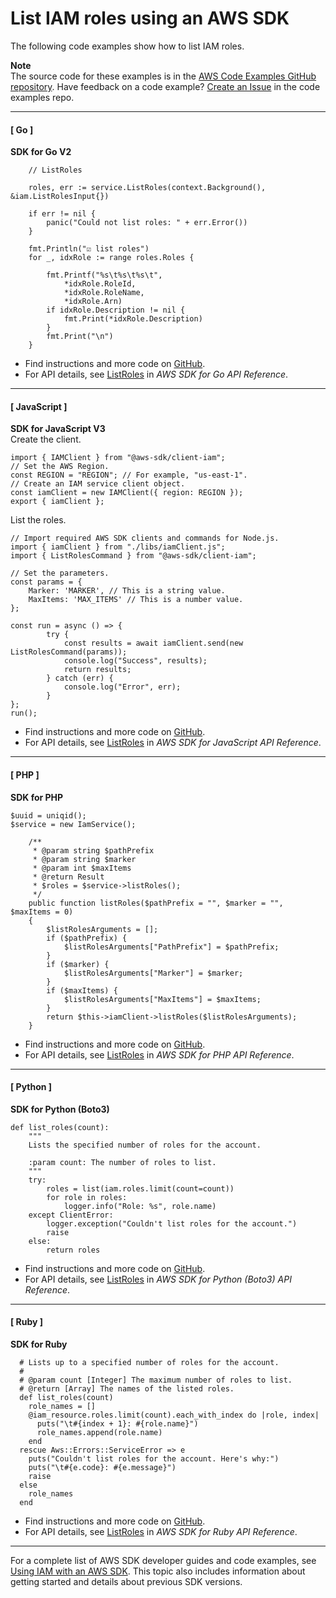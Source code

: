# List IAM roles using an AWS SDK<a name="example_iam_ListRoles_section"></a>

The following code examples show how to list IAM roles\.

**Note**  
The source code for these examples is in the [AWS Code Examples GitHub repository](https://github.com/awsdocs/aws-doc-sdk-examples)\. Have feedback on a code example? [Create an Issue](https://github.com/awsdocs/aws-doc-sdk-examples/issues/new/choose) in the code examples repo\. 

------
#### [ Go ]

**SDK for Go V2**  
  

```
	// ListRoles

	roles, err := service.ListRoles(context.Background(), &iam.ListRolesInput{})

	if err != nil {
		panic("Could not list roles: " + err.Error())
	}

	fmt.Println("☑️ list roles")
	for _, idxRole := range roles.Roles {

		fmt.Printf("%s\t%s\t%s\t",
			*idxRole.RoleId,
			*idxRole.RoleName,
			*idxRole.Arn)
		if idxRole.Description != nil {
			fmt.Print(*idxRole.Description)
		}
		fmt.Print("\n")
	}
```
+  Find instructions and more code on [GitHub](https://github.com/awsdocs/aws-doc-sdk-examples/tree/main/gov2/iam#code-examples)\. 
+  For API details, see [ListRoles](https://pkg.go.dev/github.com/aws/aws-sdk-go-v2/service/iam#Client.ListRoles) in *AWS SDK for Go API Reference*\. 

------
#### [ JavaScript ]

**SDK for JavaScript V3**  
Create the client\.  

```
import { IAMClient } from "@aws-sdk/client-iam";
// Set the AWS Region.
const REGION = "REGION"; // For example, "us-east-1".
// Create an IAM service client object.
const iamClient = new IAMClient({ region: REGION });
export { iamClient };
```
List the roles\.  

```
// Import required AWS SDK clients and commands for Node.js.
import { iamClient } from "./libs/iamClient.js";
import { ListRolesCommand } from "@aws-sdk/client-iam";

// Set the parameters.
const params = {
    Marker: 'MARKER', // This is a string value.
    MaxItems: 'MAX_ITEMS' // This is a number value.
};

const run = async () => {
        try {
            const results = await iamClient.send(new ListRolesCommand(params));
            console.log("Success", results);
            return results;
        } catch (err) {
            console.log("Error", err);
        }
};
run();
```
+  Find instructions and more code on [GitHub](https://github.com/awsdocs/aws-doc-sdk-examples/tree/main/javascriptv3/example_code/iam#code-examples)\. 
+  For API details, see [ListRoles](https://docs.aws.amazon.com/AWSJavaScriptSDK/v3/latest/clients/client-iam/classes/listrolescommand.html) in *AWS SDK for JavaScript API Reference*\. 

------
#### [ PHP ]

**SDK for PHP**  
  

```
$uuid = uniqid();
$service = new IamService();

    /**
     * @param string $pathPrefix
     * @param string $marker
     * @param int $maxItems
     * @return Result
     * $roles = $service->listRoles();
     */
    public function listRoles($pathPrefix = "", $marker = "", $maxItems = 0)
    {
        $listRolesArguments = [];
        if ($pathPrefix) {
            $listRolesArguments["PathPrefix"] = $pathPrefix;
        }
        if ($marker) {
            $listRolesArguments["Marker"] = $marker;
        }
        if ($maxItems) {
            $listRolesArguments["MaxItems"] = $maxItems;
        }
        return $this->iamClient->listRoles($listRolesArguments);
    }
```
+  Find instructions and more code on [GitHub](https://github.com/awsdocs/aws-doc-sdk-examples/tree/main/php/example_code/iam/iam_basics#code-examples)\. 
+  For API details, see [ListRoles](https://docs.aws.amazon.com/goto/SdkForPHPV3/iam-2010-05-08/ListRoles) in *AWS SDK for PHP API Reference*\. 

------
#### [ Python ]

**SDK for Python \(Boto3\)**  
  

```
def list_roles(count):
    """
    Lists the specified number of roles for the account.

    :param count: The number of roles to list.
    """
    try:
        roles = list(iam.roles.limit(count=count))
        for role in roles:
            logger.info("Role: %s", role.name)
    except ClientError:
        logger.exception("Couldn't list roles for the account.")
        raise
    else:
        return roles
```
+  Find instructions and more code on [GitHub](https://github.com/awsdocs/aws-doc-sdk-examples/tree/main/python/example_code/iam/iam_basics#code-examples)\. 
+  For API details, see [ListRoles](https://docs.aws.amazon.com/goto/boto3/iam-2010-05-08/ListRoles) in *AWS SDK for Python \(Boto3\) API Reference*\. 

------
#### [ Ruby ]

**SDK for Ruby**  
  

```
  # Lists up to a specified number of roles for the account.
  #
  # @param count [Integer] The maximum number of roles to list.
  # @return [Array] The names of the listed roles.
  def list_roles(count)
    role_names = []
    @iam_resource.roles.limit(count).each_with_index do |role, index|
      puts("\t#{index + 1}: #{role.name}")
      role_names.append(role.name)
    end
  rescue Aws::Errors::ServiceError => e
    puts("Couldn't list roles for the account. Here's why:")
    puts("\t#{e.code}: #{e.message}")
    raise
  else
    role_names
  end
```
+  Find instructions and more code on [GitHub](https://github.com/awsdocs/aws-doc-sdk-examples/tree/main/ruby/example_code/iam#code-examples)\. 
+  For API details, see [ListRoles](https://docs.aws.amazon.com/goto/SdkForRubyV3/iam-2010-05-08/ListRoles) in *AWS SDK for Ruby API Reference*\. 

------

For a complete list of AWS SDK developer guides and code examples, see [Using IAM with an AWS SDK](sdk-general-information-section.md)\. This topic also includes information about getting started and details about previous SDK versions\.